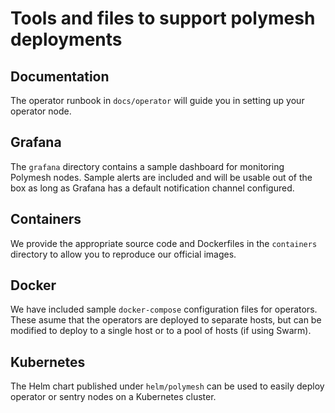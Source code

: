 # Tools and files to support polymesh deployments

## Documentation

The operator runbook in `docs/operator` will guide you in setting up your operator node.

## Grafana

The `grafana` directory contains a sample dashboard for monitoring Polymesh nodes. Sample alerts
are included and will be usable out of the box as long as Grafana has a default notification
channel configured.

## Containers

We provide the appropriate source code and Dockerfiles in the `containers` directory to allow you to
reproduce our official images.

## Docker

We have included sample `docker-compose` configuration files for operators.  These
asume that the operators are deployed to separate hosts, but can be modified to deploy
to a single host or to a pool of hosts (if using Swarm).

## Kubernetes

The Helm chart published under `helm/polymesh` can be used to easily deploy operator or sentry nodes on a
Kubernetes cluster.

